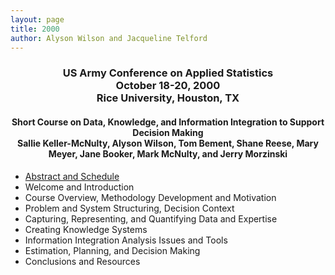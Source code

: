```yaml
---
layout: page
title: 2000
author: Alyson Wilson and Jacqueline Telford
---
```

<div align="center"><h3>US Army Conference on Applied Statistics<br>
October 18-20, 2000<br>
Rice University, Houston, TX</h3></div>

<div align="center"><h4>Short Course on Data, Knowledge, and Information Integration to Support Decision Making<br>
Sallie Keller-McNulty, Alyson Wilson, Tom Bement, Shane Reese, Mary Meyer, Jane Booker, Mark McNulty, and Jerry Morzinski</h4></div>

+ [Abstract and Schedule](https://alysongwilson.github.io/ACAS/DOE5/ACAS06_Part1.pdf#page=9)
+ Welcome and Introduction
+ Course Overview, Methodology Development and Motivation
+ Problem and System Structuring, Decision Context
+ Capturing, Representing, and Quantifying Data and Expertise
+ Creating Knowledge Systems
+ Information Integration Analysis Issues and Tools
+ Estimation, Planning, and Decision Making
+ Conclusions and Resources
